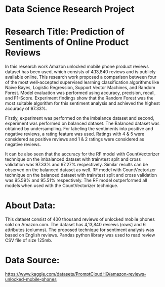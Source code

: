# Data Science Research Project
# Research Title: Prediction of Sentiments of Online Product Reviews
In this research work Amazon unlocked mobile phone product reviews dataset has been used, which consists of 4,13,840 reviews and is publicly available online. This research work proposed a comparison between four of the most well-accepted supervised learning classification algorithms like Naïve Bayes, Logistic Regression, Support Vector Machines, and Random Forest. Model evaluation was performed using accuracy, precision, recall, and F1-Score. Experiment findings show that the Random Forest was the most suitable algorithm for this sentiment analysis and achieved the highest accuracy of 97.33%.

Firstly, experiment was performed on the imbalance dataset and second, experiment was performed on balanced dataset. The Balanced dataset was obtained by undersampling. For labeling the sentiments into positive and negative reviews, a rating feature was used. Ratings with 4 & 5 were considered as positive reviews and 1 & 2 ratings were considered as negative reviews.

It can be also seen that the accuracy for the RF model with CountVectorizer technique on the imbalanced dataset with train/test split and cross validation was 97.33% and 97.27% respectively. Similar results can be observed on the balanced dataset as well. RF model with CountVectorizer technique on the balanced dataset with train/test split and cross validation was 95.59% and 95.51% respectively. The RF model outperformed all models when used with the CountVectorizer technique.

# About Data:
This dataset consist of 400 thousand reviews of unlocked mobile phones sold on Amazon.com. The dataset has 4,13,840 reviews (rows) and 6 attributes (columns). The
proposed technique for sentiment analysis was based on English reviews. Pandas python library was used to read review CSV file of size 125mb.

# Data Source:
https://www.kaggle.com/datasets/PromptCloudHQ/amazon-reviews-unlocked-mobile-phones

